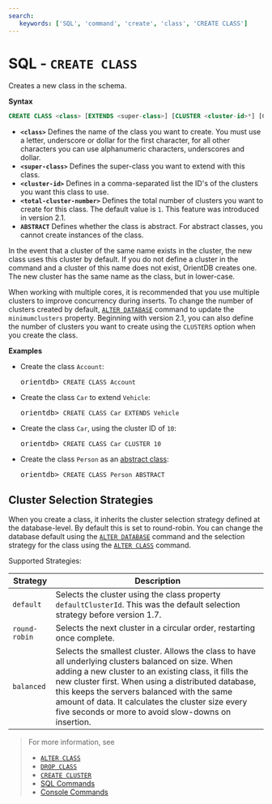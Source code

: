 ```yaml
---
search:
   keywords: ['SQL', 'command', 'create', 'class', 'CREATE CLASS']
---
```


# SQL - `CREATE CLASS`

Creates a new class in the schema.

**Syntax**

```sql
CREATE CLASS <class> [EXTENDS <super-class>] [CLUSTER <cluster-id>*] [CLUSTERS <total-cluster-number>] [ABSTRACT]
```

- **`<class>`** Defines the name of the class you want to create.  You must use a letter, underscore or dollar for the first character, for all other characters you can use alphanumeric characters, underscores and dollar.
- **`<super-class>`** Defines the super-class you want to extend with this class.
- **`<cluster-id>`**  Defines in a comma-separated list the ID's of the clusters you want this class to use.
- **`<total-cluster-number>`** Defines the total number of clusters you want to create for this class.  The default value is `1`.  This feature was introduced in version 2.1.
- **`ABSTRACT`** Defines whether the class is abstract.  For abstract classes, you cannot create instances of the class.


In the event that a cluster of the same name exists in the cluster, the new class uses this cluster by default.  If you do not define a cluster in the command and a cluster of this name does not exist, OrientDB creates one.  The new cluster has the same name as the class, but in lower-case.

When working with multiple cores, it is recommended that you use multiple clusters to improve concurrency during inserts.  To change the number of clusters created by default, [`ALTER DATABASE`](SQL-Alter-Database.md) command to update the `minimumclusters` property.  Beginning with version 2.1, you can also define the number of clusters you want to create using the `CLUSTERS` option when you create the class.


**Examples**

- Create the class `Account`:

  <pre>
  orientdb> <code class="lang-sql userinput">CREATE CLASS Account</code>
  </pre>

- Create the class `Car` to extend `Vehicle`:

  <pre>
  orientdb> <code class="lang-sql userinput">CREATE CLASS Car EXTENDS Vehicle</code>
  </pre>

- Create the class `Car`, using the cluster ID of `10`:

  <pre>
  orientdb> <code class="lang-sql userinput">CREATE CLASS Car CLUSTER 10</code>
  </pre>

- Create the class `Person` as an [abstract class](../datamodeling/Concepts.md#abstract-class):

  <pre>
  orientdb> <code class="lang-sql userinput">CREATE CLASS Person ABSTRACT</code>
  </pre>


## Cluster Selection Strategies

When you create a class, it inherits the cluster selection strategy defined at the database-level.  By default this is set to round-robin.  You can change the database default using the [`ALTER DATABASE`](SQL-Alter-Database.md) command and the selection strategy for the class using the [`ALTER CLASS`](SQL-Alter-Class.md) command.

Supported Strategies:

| Strategy | Description |
|---|---|
| `default` | Selects the cluster using the class property `defaultClusterId`.  This was the default selection strategy before version 1.7.|
| `round-robin` | Selects the next cluster in a circular order, restarting once complete. |
| `balanced` | Selects the smallest cluster.  Allows the class to have all underlying clusters balanced on size.  When adding a new cluster to an existing class, it fills the new cluster first.  When using a distributed database, this keeps the servers balanced with the same amount of data.  It calculates the cluster size every five seconds or more to avoid slow-downs on insertion.|

>For more information, see
>
>- [`ALTER CLASS`](SQL-Alter-Class.md)
>- [`DROP CLASS`](SQL-Drop-Class.md)
>- [`CREATE CLUSTER`](SQL-Create-Cluster.md)
>- [SQL Commands](SQL.md)
>- [Console Commands](../console/Console-Commands.md)

